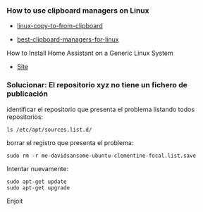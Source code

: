 ### How to use clipboard managers on Linux

* [linux-copy-to-from-clipboard](https://www.delftstack.com/howto/linux/linux-copy-to-from-clipboard/)

* [best-clipboard-managers-for-linux](https://www.tecmint.com/best-clipboard-managers-for-linux/)

How to Install Home Assistant on a Generic Linux System
* [Site](https://diy.viktak.com/2020/07/tutorial-how-to-install-home-assistant-on-a-generic-linux-system.html)

### Solucionar: El repositorio xyz no tiene un fichero de publicación
identificar el repositorio que presenta el problema listando todos repositorios:
```
ls /etc/apt/sources.list.d/
```
borrar el registro que presenta el problema:
```
sudo rm -r me-davidsansome-ubuntu-clementine-focal.list.save 
```
Intentar nuevamente:
```
sudo apt-get update
sudo apt-get upgrade
```
Enjoit
